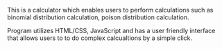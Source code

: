 This is a calculator which enables users to perform calculations such as binomial distribution calculation, poison distribution calculation.

Program utilizes HTML/CSS, JavaScript and has a user friendly interface that allows users to to do complex calcualtions by a simple click.
